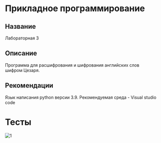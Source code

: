 # Прикладное программирование
## Название
Лабораторная 3
## Описание
Программа для расшифрования и шифрования английских слов шифром Цезаря.
## Рекомендации
Язык написания python версии 3.9. Рекомендуемая среда - Visual studio code
# Тесты
![1](https://user-images.githubusercontent.com/113243115/192271493-56b4aa62-aeef-4015-ba34-56ef6286c625.jpg)
